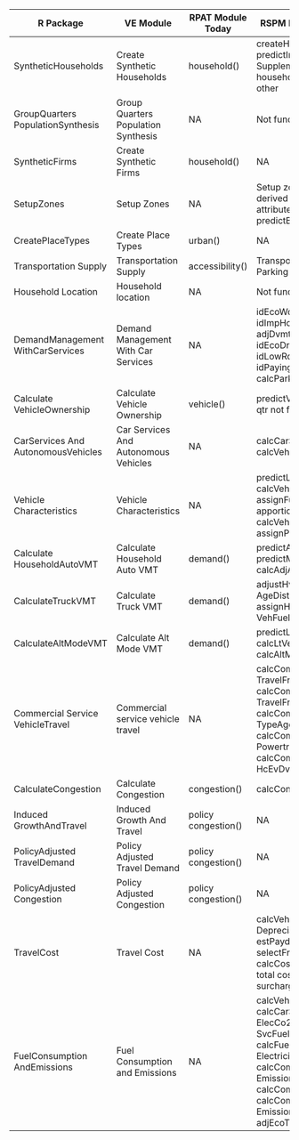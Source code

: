 |  R Package   |  VE Module |  RPAT Module Today | RSPM Module Today | VE RPAT |  VE RSPM |
| --- | --- | --- | --- | --- | ---|
| SyntheticHouseholds | Create Synthetic Households | household() | createHhByAge, predictIncome, Supplemental household attributes, other | X | X |
| GroupQuarters PopulationSynthesis | Group Quarters Population Synthesis | NA | Not functionalized |   | X |
| SyntheticFirms | Create Synthetic Firms | household() | NA | X |   |
| SetupZones | Setup Zones | NA | Setup zones, Calculate derived land use attributes, predictBldgType |   | X |
| CreatePlaceTypes | Create Place Types | urban() | NA | X |   |
| Transportation Supply | Transportation Supply | accessibility() | Transportation supply, Parking supply | X | X |
| Household Location | Household location | NA | Not functionalized |   | X |
| DemandManagement WithCarServices | Demand Management With Car Services | NA | idEcoWorkers, idImpHouseholds, adjDvmtEcoImp, idEcoDriverHh, idLowRollTire, idPayingParkers, calcParkCostAdj |   | X |
| Calculate VehicleOwnership | Calculate Vehicle Ownership | vehicle() | predictVehOwn, group qtr not functionalized | X | X |
| CarServices And AutonomousVehicles | Car Services And Autonomous Vehicles | NA | calcCarSvcAvail, calcVehicleUse |   | X |
| Vehicle Characteristics | Vehicle Characteristics | NA | predictLtTruckOwn, calcVehicleAges, assignFuelEconomy, apportionDvmt, calcVehDvmt, assignPhev, assignEv |  | X |
| Calculate HouseholdAutoVMT | Calculate Household Auto VMT | demand() | predictAveDvmt, predictMaxDvmt, calcAdjAveDvmt | X | X |
| CalculateTruckVMT | Calculate Truck VMT | demand() | adjustHvyVeh AgeDistribution, assignHvy VehFuelEconomy | X | X |
| CalculateAltModeVMT | Calculate Alt Mode VMT | demand() | predictLightVehicles, calcLtVehDvmt, calcAltModeTrips | X | X |
| Commercial Service VehicleTravel | Commercial service vehicle travel | NA | calcCommVeh TravelFromHh Income, calcCommVeh TravelFromHhDvmt, calcCommVeh TypeAgeProp, calcCommVeh PowertrainMpgMpkwh, calcCommVeh HcEvDvmt |  | X |
| CalculateCongestion | Calculate Congestion | congestion() | calcCongestion | X | X |
| Induced GrowthAndTravel | Induced Growth And Travel | policy congestion() | NA | X |   |
| PolicyAdjusted TravelDemand | Policy Adjusted Travel Demand | policy congestion() | NA | X |   |
| PolicyAdjusted Congestion | Policy Adjusted Congestion | policy congestion() | NA | X |   |
| TravelCost | Travel Cost | NA | calcVeh DepreciationExp, estPaydWeights, selectFromWeights, calcCosts, Calculate total cost and VMT surcharge |   | X |
| FuelConsumption AndEmissions | Fuel Consumption and Emissions | NA | calcVehFuelElecCo2, calcCarSvcFuel ElecCo2Rates, calcCar SvcFuelElecCo2, calcFuel ElectricityUse, calcCommVeh Emissions, calcCommVehCosts, calcCommVeh EmissionRatesByAge, adjEcoTire |   | X |

